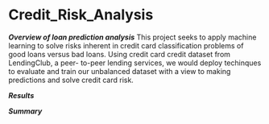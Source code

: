 # Credit_Risk_Analysis

***Overview of loan prediction analysis***
This project seeks to apply machine learning to solve risks inherent in credit card classification problems of good loans versus bad loans. Using credit card credit dataset from LendingClub, a peer- to-peer lending services, we would deploy techinques to evaluate and train our unbalanced dataset with a view to making predictions and solve credit card risk.


***Results***



***Summary***
